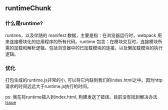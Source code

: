 ## runtimeChunk

### 什么是runtime? 

runtime，以及伴随的 manifest 数据，主要是指：在浏览器运行时，webpack 用来连接模块化的应用程序的所有代码。runtime 包含：在模块交互时，连接模块所需的加载和解析逻辑。包括浏览器中的已加载模块的连接，以及懒加载模块的执行逻辑。

### 优化

打包生成的runtime.js非常的小, 可以将它内联到我们的index.html之中。因为http请求的时间远远大于runtime.js执行的时间。

ps: 我在将runtime插入到index.html, 构建发送了错误。目前没有找到解决办法[lssue](https://github.com/numical/script-ext-html-webpack-plugin/issues/46)